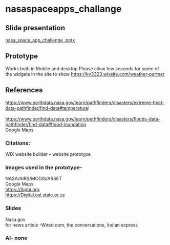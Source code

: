 # nasaspaceapps_challange
## Slide presentation
[nasa_space_app_challenge .pptx](https://github.com/njitvjk/nasaspaceapps_challenge/files/12841462/nasa_space_app_challenge.pptx)

##  Prototype 
Works both in Mobile and desktop 
Please allow few seconds for some of the widgets in the site to show 
https://kv3323.wixsite.com/weather-partner

## References
https://www.earthdata.nasa.gov/learn/pathfinders/disasters/extreme-heat-data-pathfinder/find-data#temperature! <br/>           
https://www.earthdata.nasa.gov/learn/pathfinders/disasters/floods-data-pathfinder/find-data#flood-inundation <br/>
Google Maps 

### Citations: 
WIX website builder – website prototype 

### Images used in the prototype-
NASA/AIRS/MODIS/ARSET <br/>
Google Maps <br/>
https://Sigbi.org <br/>
https://Digital.osl.state.or.us <br/>

### Slides 
Nasa.gov <br/>
for news article -Wired.com, the conversations, Indian express

### AI- none 



